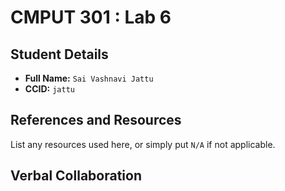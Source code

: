# CMPUT 301 : Lab 6 

## Student Details

- **Full Name:** `Sai Vashnavi Jattu`
- **CCID:** `jattu`

## References and Resources

List any resources used here, or simply put `N/A` if not applicable.

## Verbal Collaboration
